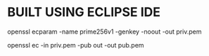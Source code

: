 # BUILT USING ECLIPSE IDE

openssl ecparam -name prime256v1 -genkey -noout -out priv.pem

openssl ec -in priv.pem -pub out -out pub.pem
